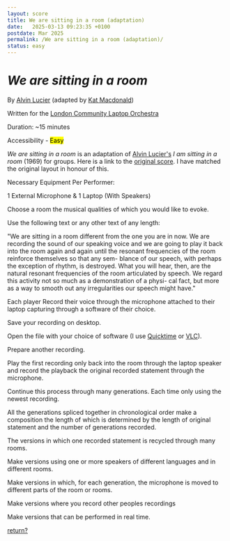 ```yaml
---
layout: score
title: We are sitting in a room (adaptation)
date:   2025-03-13 09:23:35 +0100
postdate: Mar 2025
permalink: /We are sitting in a room (adaptation)/
status: easy
---
```


<h1><i>We are sitting in a room</i></h1>

By [Alvin Lucier][alv] (adapted by [Kat Macdonald][kat])

Written for the [London Community Laptop Orchestra][lclo]

Duration: ~15 minutes

Accessibility - <mark>Easy</mark>

*We are sitting in a room* is an adaptation of [Alvin Lucier's][alv] *I am sitting in a room* (1969) for groups. Here is a link to the [original score][ogs]. I have matched the original layout in honour of this.

Necessary Equipment Per Performer:

1 External Microphone & 1 Laptop (With Speakers)

Choose a room the musical qualities of which you would like to evoke.

Use the following text or any other text of any length:

"We are sitting in a room different from the one you are in now. We are recording the sound of our speaking voice and we are going to play it back into the room again and again until the resonant frequencies of the room reinforce themselves so that any sem- blance of our speech, with perhaps the exception of rhythm, is destroyed. What you will hear, then, are the natural resonant frequencies of the room articulated by speech. We regard this activity not so much as a demonstration of a physi- cal fact, but more as a way to smooth out any irregularities our speech might have." 

Each player Record their voice through the microphone attached to their laptop capturing through a software of their choice.

Save your recording on desktop. 

Open the file with your choice of software (I use [Quicktime][quicktime] or [VLC][vlc]).

Prepare another recording.

Play the first recording only back into the room through the laptop speaker and record the playback the original recorded statement through the microphone.

Continue this process through many generations. Each time only using the newest recording.

All the generations spliced together in chronological order make a composition the length of which is determined by the length of original statement and the number of generations recorded.

The versions in which one recorded statement is recycled through many rooms.

Make versions using one or more speakers of different languages and in different rooms.

Make versions in which, for each generation, the microphone is moved to different parts of the room or rooms.

Make versions where you record other peoples recordings

Make versions that can be performed in real time. 

<a href="/scores/">return?</a>

[kat]:https://otherkat.com
[lclo]:https://lclo.otherkat.com
[alv]: https://en.wikipedia.org/wiki/Alvin_Lucier
[ogs]: https://www.ubu.com/sound/lucier.html
[quicktime]: https://en.wikipedia.org/wiki/QuickTime
[vlc]: https://www.videolan.org/vlc/